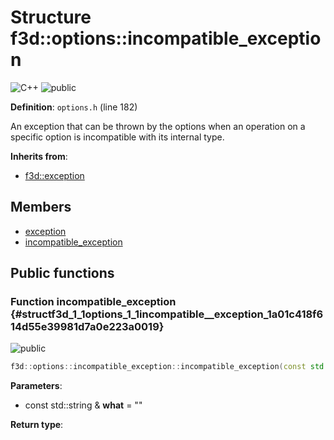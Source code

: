 # Structure f3d::options::incompatible_exception

![][C++]
![][public]

**Definition**: `options.h` (line 182)



An exception that can be thrown by the options when an operation on a specific option is incompatible with its internal type.

**Inherits from**:

* [f3d::exception](structf3d_1_1exception.md)

## Members

* [exception](structf3d_1_1exception.md#structf3d_1_1exception_1aef4c85042406694200c7f8793785692d)
* [incompatible\_exception](structf3d_1_1options_1_1incompatible__exception.md#structf3d_1_1options_1_1incompatible__exception_1a01c418f614d55e39981d7a0e223a0019)

## Public functions

### Function incompatible\_exception {#structf3d_1_1options_1_1incompatible__exception_1a01c418f614d55e39981d7a0e223a0019}

![][public]


```cpp
f3d::options::incompatible_exception::incompatible_exception(const std::string &what="")
```








**Parameters**:

* const std::string & **what** = "" 

**Return type**: 



[public]: https://img.shields.io/badge/-public-brightgreen (public)
[C++]: https://img.shields.io/badge/language-C%2B%2B-blue (C++)
[const]: https://img.shields.io/badge/-const-lightblue (const)
[protected]: https://img.shields.io/badge/-protected-yellow (protected)
[static]: https://img.shields.io/badge/-static-lightgrey (static)
[private]: https://img.shields.io/badge/-private-red (private)